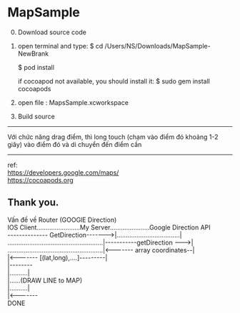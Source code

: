 # MapSample

0. Download source code

1. open terminal and type:
   $ cd /Users/NS/Downloads/MapSample-NewBrank
   
   $ pod install
   
   if cocoapod not available, you should install it: $ sudo gem install cocoapods
2. open file : MapsSample.xcworkspace 
3. Build source


----
Với chức năng drag điểm, thì long touch (chạm vào điểm đó khoảng 1-2 giây) vào điểm đó và di chuyển đến điểm cần

----
ref:<br/>
https://developers.google.com/maps/<br/>
https://cocoapods.org 

Thank you.
------
Vấn đề về Router (GOOGlE Direction) <br/>
IOS Client........................My Server......................Google Direction API<br/>
 -------------- GetDirection------->|...................................|<br/>
.....................................................|-----------getDirection --->|<br/>
.....................................................|<------- array coordinates--|<br/>
|<------- [(lat,long),....]---------|<br/>
|--------<br/>
|..........|<br/>
|......(DRAW LINE to MAP)<br/>
|..........|<br/>
|<-------<br/>
DONE
